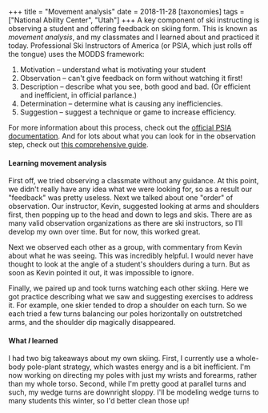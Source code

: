 +++
title = "Movement analysis"
date = 2018-11-28
[taxonomies]
tags = ["National Ability Center", "Utah"]
+++
A key component of ski instructing is observing a student and offering feedback on skiing form. This is known as _movement analysis_, and my classmates and I learned about and practiced it today. Professional Ski Instructors of America (or PSIA, which just rolls off the tongue) uses the MODDS framework:

1. Motivation – understand what is motivating your student
2. Observation – can't give feedback on form without watching it first!
3. Description – describe what you see, both good and bad. (Or efficient and inefficient, in official parlance.)
4. Determination – determine what is causing any inefficiencies.
5. Suggestion – suggest a technique or game to increase efficiency.

For more information about this process, check out the [official PSIA documentation](http://www.psia-c.org/download/certification-forms/alpine-certification/MODDS%202014.pdf). And for lots about what you can look for in the observation step, check out [this comprehensive guide](http://psianw.mcmds.com/content.php?id=105).

#### Learning movement analysis

First off, we tried observing a classmate without any guidance. At this point, we didn't really have any idea what we were looking for, so as a result our "feedback" was pretty useless. Next we talked about one "order" of observation. Our instructor, Kevin, suggested looking at arms and shoulders first, then popping up to the head and down to legs and skis. There are as many valid observation organizations as there are ski instructors, so I'll develop my own over time. But for now, this worked great.

Next we observed each other as a group, with commentary from Kevin about what he was seeing. This was incredibly helpful. I would never have thought to look at the angle of a student's shoulders during a turn. But as soon as Kevin pointed it out, it was impossible to ignore.

Finally, we paired up and took turns watching each other skiing. Here we got practice describing what we saw and suggesting exercises to address it. For example, one skier tended to drop a shoulder on each turn. So we each tried a few turns balancing our poles horizontally on outstretched arms, and the shoulder dip magically disappeared.

#### What _I_ learned

I had two big takeaways about my own skiing. First, I currently use a whole-body pole-plant strategy, which wastes energy and is a bit inefficient. I'm now working on directing my poles with just my wrists and forearms, rather than my whole torso. Second, while I'm pretty good at parallel turns and such, my wedge turns are downright sloppy. I'll be modeling wedge turns to many students this winter, so I'd better clean those up!
